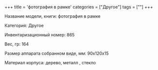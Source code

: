 +++
title = 'фотография в рамке'
categories = ["Другое"]
tags = [""]
+++

Название модели, книги: фотография в рамке

Категория: Другое

Инвентаризационный номер: 865

Вес, гр: 164

Размер аппарата  собранном виде, мм: 90х120х15

Материал корпуса: дерево, металл , стекло

